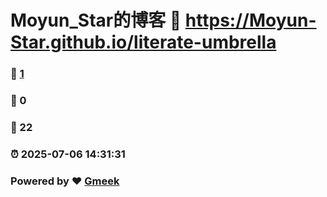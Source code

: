 # Moyun_Star的博客 :link: https://Moyun-Star.github.io/literate-umbrella 
### :page_facing_up: [1](https://Moyun-Star.github.io/literate-umbrella/tag.html) 
### :speech_balloon: 0 
### :hibiscus: 22 
### :alarm_clock: 2025-07-06 14:31:31 
### Powered by :heart: [Gmeek](https://github.com/Meekdai/Gmeek)
